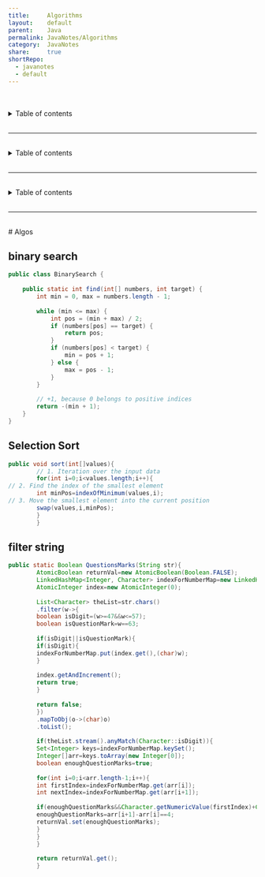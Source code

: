 ```yaml
---
title:     Algorithms    
layout:    default    
parent:    Java    
permalink: JavaNotes/Algorithms    
category:  JavaNotes    
share:     true    
shortRepo:  
  - javanotes  
  - default    
---
```

    
    
  
<br/>  
  

<br/>

<details markdown="block">      
<summary>      
Table of contents      
</summary>      
{: .text-delta }      
1. TOC      
{:toc}      
</details>      

<br/>      

***      

<br/>      

<details markdown="block">        
<summary>        
Table of contents        
</summary>        
{: .text-delta }        
1. TOC        
{:toc}        
</details>        
  
<br/>        
  
***        
  
<br/>        
  
<details markdown="block">          
<summary>          
Table of contents          
</summary>          
{: .text-delta }          
1. TOC          
{:toc}          
</details>          
    
<br/>          
    
***          
    
<br/>          
# Algos    
    
## binary search    
    
```java        
public class BinarySearch {    
    
    public static int find(int[] numbers, int target) {    
        int min = 0, max = numbers.length - 1;    
    
        while (min <= max) {    
            int pos = (min + max) / 2;    
            if (numbers[pos] == target) {    
                return pos;    
            }    
            if (numbers[pos] < target) {    
                min = pos + 1;    
            } else {    
                max = pos - 1;    
            }    
        }    
    
        // +1, because 0 belongs to positive indices        
        return -(min + 1);    
    }    
}        
```        
    
## Selection Sort    
    
```java        
public void sort(int[]values){    
        // 1. Iteration over the input data         
        for(int i=0;i<values.length;i++){    
// 2. Find the index of the smallest element                
        int minPos=indexOfMinimum(values,i);    
// 3. Move the smallest element into the current position                
        swap(values,i,minPos);    
        }    
        }        
```        
    
## filter string    
    
```java        
public static Boolean QuestionsMarks(String str){    
        AtomicBoolean returnVal=new AtomicBoolean(Boolean.FALSE);    
        LinkedHashMap<Integer, Character> indexForNumberMap=new LinkedHashMap<>();    
        AtomicInteger index=new AtomicInteger(0);    
    
        List<Character> theList=str.chars()    
        .filter(w->{    
        boolean isDigit=(w>=47&&w<=57);    
        boolean isQuestionMark=w==63;    
    
        if(isDigit||isQuestionMark){    
        if(isDigit){    
        indexForNumberMap.put(index.get(),(char)w);    
        }    
    
        index.getAndIncrement();    
        return true;    
        }    
    
        return false;    
        })    
        .mapToObj(o->(char)o)    
        .toList();    
    
        if(theList.stream().anyMatch(Character::isDigit)){    
        Set<Integer> keys=indexForNumberMap.keySet();    
        Integer[]arr=keys.toArray(new Integer[0]);    
        boolean enoughQuestionMarks=true;    
    
        for(int i=0;i<arr.length-1;i++){    
        int firstIndex=indexForNumberMap.get(arr[i]);    
        int nextIndex=indexForNumberMap.get(arr[i+1]);    
    
        if(enoughQuestionMarks&&Character.getNumericValue(firstIndex)+Character.getNumericValue(nextIndex)==10){    
        enoughQuestionMarks=arr[i+1]-arr[i]==4;    
        returnVal.set(enoughQuestionMarks);    
        }    
        }    
        }    
    
        return returnVal.get();    
        }        
```    